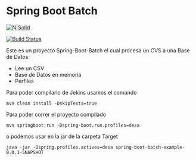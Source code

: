 # Spring Boot Batch

[![N|Solid](https://i.imgur.com/r3lfak5.png)](https://www.oracle.com/technetwork/java/javase/downloads/jdk8-downloads-2133151.html)

[![Build Status](https://i.imgur.com/NifAxX7.jpg[/img])](http://www.google.com)

Este es un proyecto Spring-Boot-Batch el cual procesa un CVS a una Base de Datos:

  - Lee un CSV
  - Base de Datos en memoria
  - Perfiles

Para poder compilarlo de Jekins usamos el comando

```
mvn clean install -DskipTests=true
```

Para poder correr el proyecto compilado
```
mvn springboot:run -Dspring-boot.run.profiles=desa
```
o podemos usar en la jar de la carpeta Target
```
java -jar -Dspring.profiles.actives=desa spring-boot-batch-example-0.0.1-SNAPSHOT
```
